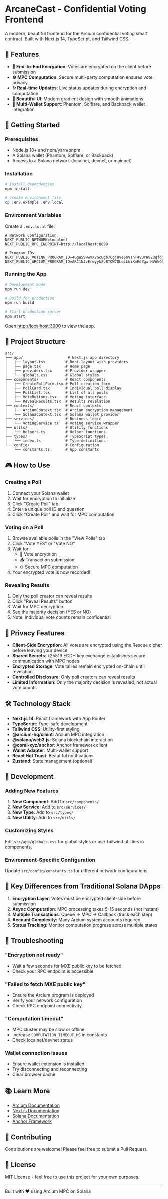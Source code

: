 # ArcaneCast - Confidential Voting Frontend

A modern, beautiful frontend for the Arcium confidential voting smart contract. Built with Next.js 14, TypeScript, and Tailwind CSS.

## 🌟 Features

- **🔐 End-to-End Encryption**: Votes are encrypted on the client before submission
- **⚙️ MPC Computation**: Secure multi-party computation ensures vote privacy
- **✨ Real-time Updates**: Live status updates during encryption and computation
- **🎨 Beautiful UI**: Modern gradient design with smooth animations
- **👛 Multi-Wallet Support**: Phantom, Solflare, and Backpack wallet integration

## 🚀 Getting Started

### Prerequisites

- Node.js 18+ and npm/yarn/pnpm
- A Solana wallet (Phantom, Solflare, or Backpack)
- Access to a Solana network (localnet, devnet, or mainnet)

### Installation

```bash
# Install dependencies
npm install

# Create environment file
cp .env.example .env.local
```

### Environment Variables

Create a `.env.local` file:

```env
# Network Configuration
NEXT_PUBLIC_NETWORK=localnet
NEXT_PUBLIC_RPC_ENDPOINT=http://localhost:8899

# Program IDs
NEXT_PUBLIC_VOTING_PROGRAM_ID=4GgWSSwwVXVGcUgb7CgjHve5nVsnT4vQYH823qfdjY8H
NEXT_PUBLIC_ARCIUM_PROGRAM_ID=ARC1NJvErwyyk2oBTQW7QLqiLkiXmEdZgxrHVAkQ3fqG
```

### Running the App

```bash
# Development mode
npm run dev

# Build for production
npm run build

# Start production server
npm start
```

Open [http://localhost:3000](http://localhost:3000) to view the app.

## 📁 Project Structure

```
src/
├── app/                    # Next.js app directory
│   ├── layout.tsx         # Root layout with providers
│   ├── page.tsx           # Home page
│   ├── providers.tsx      # Provider wrapper
│   └── globals.css        # Global styles
├── components/            # React components
│   ├── CreatePollForm.tsx # Poll creation form
│   ├── PollCard.tsx       # Individual poll display
│   ├── PollList.tsx       # List of all polls
│   ├── VoteButtons.tsx    # Voting interface
│   └── RevealResults.tsx  # Results revelation
├── contexts/              # React contexts
│   ├── ArciumContext.tsx  # Arcium encryption management
│   └── SolanaContext.tsx  # Solana wallet provider
├── services/              # Business logic
│   └── votingService.ts   # Voting service wrapper
├── utils/                 # Utility functions
│   └── helpers.ts         # Helper functions
├── types/                 # TypeScript types
│   └── index.ts           # Type definitions
└── config/                # Configuration
    └── constants.ts       # App constants
```

## 🎮 How to Use

### Creating a Poll

1. Connect your Solana wallet
2. Wait for encryption to initialize
3. Click "Create Poll" tab
4. Enter a unique poll ID and question
5. Click "Create Poll" and wait for MPC computation

### Voting on a Poll

1. Browse available polls in the "View Polls" tab
2. Click "Vote YES" or "Vote NO"
3. Wait for:
   - 🔐 Vote encryption
   - 📤 Transaction submission
   - ⚙️ Secure MPC computation
4. Your encrypted vote is now recorded!

### Revealing Results

1. Only the poll creator can reveal results
2. Click "Reveal Results" button
3. Wait for MPC decryption
4. See the majority decision (YES or NO)
5. Note: Individual vote counts remain confidential

## 🔐 Privacy Features

- **Client-Side Encryption**: All votes are encrypted using the Rescue cipher before leaving your device
- **Shared Secrets**: x25519 ECDH key exchange establishes secure communication with MPC nodes
- **Encrypted Storage**: Vote tallies remain encrypted on-chain until revelation
- **Controlled Disclosure**: Only poll creators can reveal results
- **Limited Information**: Only the majority decision is revealed, not actual vote counts

## 🛠️ Technology Stack

- **Next.js 14**: React framework with App Router
- **TypeScript**: Type-safe development
- **Tailwind CSS**: Utility-first styling
- **@arcium-hq/client**: Arcium MPC integration
- **@solana/web3.js**: Solana blockchain interaction
- **@coral-xyz/anchor**: Anchor framework client
- **Wallet Adapter**: Multi-wallet support
- **React Hot Toast**: Beautiful notifications
- **Zustand**: State management (optional)

## 🔧 Development

### Adding New Features

1. **New Component**: Add to `src/components/`
2. **New Service**: Add to `src/services/`
3. **New Type**: Add to `src/types/`
4. **New Utility**: Add to `src/utils/`

### Customizing Styles

Edit `src/app/globals.css` for global styles or use Tailwind utilities in components.

### Environment-Specific Configuration

Update `src/config/constants.ts` for different network configurations.

## 📝 Key Differences from Traditional Solana DApps

1. **Encryption Layer**: Votes must be encrypted client-side before submission
2. **Async Computation**: MPC processing takes 5-15 seconds (not instant)
3. **Multiple Transactions**: Queue → MPC → Callback (track each step)
4. **Account Complexity**: Many Arcium system accounts required
5. **Status Tracking**: Monitor computation progress across multiple states

## 🐛 Troubleshooting

### "Encryption not ready"
- Wait a few seconds for MXE public key to be fetched
- Check your RPC endpoint is accessible

### "Failed to fetch MXE public key"
- Ensure the Arcium program is deployed
- Verify your network configuration
- Check RPC endpoint connectivity

### "Computation timeout"
- MPC cluster may be slow or offline
- Increase `COMPUTATION_TIMEOUT_MS` in constants
- Check localnet/devnet status

### Wallet connection issues
- Ensure wallet extension is installed
- Try disconnecting and reconnecting
- Clear browser cache

## 📚 Learn More

- [Arcium Documentation](https://docs.arcium.com)
- [Next.js Documentation](https://nextjs.org/docs)
- [Solana Documentation](https://docs.solana.com)
- [Anchor Framework](https://www.anchor-lang.com)

## 🤝 Contributing

Contributions are welcome! Please feel free to submit a Pull Request.

## 📄 License

MIT License - feel free to use this project for your own purposes.

---

Built with ❤️ using Arcium MPC on Solana
